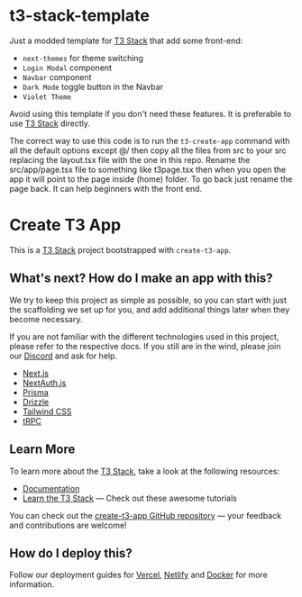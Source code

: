# t3-stack-template

Just a modded template for [T3 Stack](https://create.t3.gg/) that add some front-end:

- `next-themes` for theme switching
- `Login Modal` component
- `Navbar` component
- `Dark Mode` toggle button in the Navbar
- `Violet Theme`

Avoid using this template if you don't need these features. It is preferable to use [T3 Stack](https://create.t3.gg/) directly.

The correct way to use this code is to run the `t3-create-app` command with all the default options except @/ then copy all the files from src to your src replacing the layout.tsx file with the one in this repo.
Rename the src/app/page.tsx file to something like t3page.tsx then when you open the app it will point to the page inside (home) folder. To go back just rename the page back.
It can help beginners with the front end.

# Create T3 App

This is a [T3 Stack](https://create.t3.gg/) project bootstrapped with `create-t3-app`.

## What's next? How do I make an app with this?

We try to keep this project as simple as possible, so you can start with just the scaffolding we set up for you, and add additional things later when they become necessary.

If you are not familiar with the different technologies used in this project, please refer to the respective docs. If you still are in the wind, please join our [Discord](https://t3.gg/discord) and ask for help.

- [Next.js](https://nextjs.org)
- [NextAuth.js](https://next-auth.js.org)
- [Prisma](https://prisma.io)
- [Drizzle](https://orm.drizzle.team)
- [Tailwind CSS](https://tailwindcss.com)
- [tRPC](https://trpc.io)

## Learn More

To learn more about the [T3 Stack](https://create.t3.gg/), take a look at the following resources:

- [Documentation](https://create.t3.gg/)
- [Learn the T3 Stack](https://create.t3.gg/en/faq#what-learning-resources-are-currently-available) — Check out these awesome tutorials

You can check out the [create-t3-app GitHub repository](https://github.com/t3-oss/create-t3-app) — your feedback and contributions are welcome!

## How do I deploy this?

Follow our deployment guides for [Vercel](https://create.t3.gg/en/deployment/vercel), [Netlify](https://create.t3.gg/en/deployment/netlify) and [Docker](https://create.t3.gg/en/deployment/docker) for more information.
